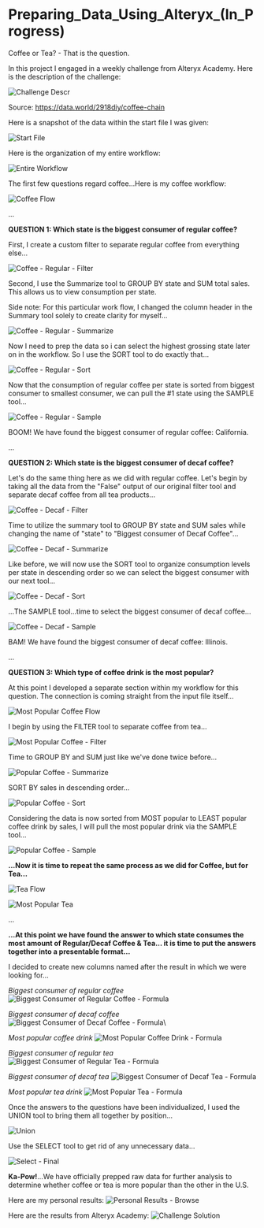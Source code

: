 # Preparing_Data_Using_Alteryx_(In_Progress)

Coffee or Tea? - That is the question. 

In this project I engaged in a weekly challenge from Alteryx Academy. Here is the description of the challenge:

![Challenge Descr](https://user-images.githubusercontent.com/100732722/235212229-147bdc42-a21c-470c-8d67-e06d38482b61.png)

Source: https://data.world/2918diy/coffee-chain

Here is a snapshot of the data within the start file I was given:

![Start File](https://user-images.githubusercontent.com/100732722/235213134-590e8048-4f60-4e3f-9867-29a546ebac52.png)

Here is the organization of my entire workflow:

![Entire Workflow](https://user-images.githubusercontent.com/100732722/235213197-13558e22-ed98-45d3-90e4-f95916fcd268.png)

The first few questions regard coffee...Here is my coffee workflow:

![Coffee Flow](https://user-images.githubusercontent.com/100732722/235213413-75deed1a-4669-4df5-97e5-779f27240fac.png)

...

**QUESTION 1: Which state is the biggest consumer of regular coffee?**
 
 First, I create a custom filter to separate regular coffee from everything else...
 
 ![Coffee - Regular - Filter](https://user-images.githubusercontent.com/100732722/235213902-7c089506-9bee-4e07-b029-a2cb2cef56ee.png)
 
 Second, I use the Summarize tool to GROUP BY state and SUM total sales. This allows us to view consumption per state. 
 
 Side note: For this particular work flow, I changed the column header in the Summary tool solely to create clarity for myself...
 
 ![Coffee - Regular - Summarize](https://user-images.githubusercontent.com/100732722/235215662-544efb42-814c-4334-9b56-130291b4c9f8.png)
 
 Now I need to prep the data so i can select the highest grossing state later on in the workflow. So I use the SORT tool to do exactly that...
 
 ![Coffee - Regular - Sort](https://user-images.githubusercontent.com/100732722/235216347-039cdfc1-28fd-4546-8a65-8c57a384f3bc.png)
 
 Now that the consumption of regular coffee per state is sorted from biggest consumer to smallest consumer, we can pull the #1 state using the SAMPLE tool...
 
 ![Coffee - Regular - Sample](https://user-images.githubusercontent.com/100732722/235216807-c688b351-0423-4cf1-a43b-442d6af790dc.png)

BOOM! We have found the biggest consumer of regular coffee: California.

...

**QUESTION 2: Which state is the biggest consumer of decaf coffee?**

Let's do the same thing here as we did with regular coffee. Let's begin by taking all the data from the "False" output of our original filter tool and separate decaf coffee from all tea products...

![Coffee - Decaf - Filter](https://user-images.githubusercontent.com/100732722/235219327-e9c909fe-0132-4539-a753-691ffc50662f.png)

Time to utilize the summary tool to GROUP BY state and SUM sales while changing the name of "state" to "Biggest consumer of Decaf Coffee"...

![Coffee - Decaf - Summarize](https://user-images.githubusercontent.com/100732722/235220709-652de9b2-2cc9-4595-a492-41ceb08f2cbe.png)

Like before, we will now use the SORT tool to organize consumption levels per state in descending order so we can select the biggest consumer with our next tool...

![Coffee - Decaf - Sort](https://user-images.githubusercontent.com/100732722/235221240-2ec48f09-e801-4dfe-97c4-863258becb1a.png)

...The SAMPLE tool...time to select the biggest consumer of decaf coffee...

![Coffee - Decaf - Sample](https://user-images.githubusercontent.com/100732722/235222033-9c53425d-8b54-4a16-a300-882d4ddbc053.png)

BAM! We have found the biggest consumer of decaf coffee: Illinois.

...

**QUESTION 3: Which type of coffee drink is the most popular?**

At this point I developed a separate section within my workflow for this question. The connection is coming straight from the input file itself...

![Most Popular Coffee Flow](https://user-images.githubusercontent.com/100732722/235222843-1b4eb5f4-588b-48a7-8326-84076e9a83d4.png)

I begin by using the FILTER tool to separate coffee from tea...

![Most Popular Coffee - Filter](https://user-images.githubusercontent.com/100732722/235225960-20e51c35-0176-46e2-9aa5-b7baf0fc38d7.png)

Time to GROUP BY and SUM just like we've done twice before...

![Popular Coffee - Summarize](https://user-images.githubusercontent.com/100732722/235226476-46e09f84-06c8-484d-ba87-ee655add74af.png)

SORT BY sales in descending order...

![Popular Coffee - Sort](https://user-images.githubusercontent.com/100732722/235479827-610cfa14-9cb7-454e-afd2-73eb65043528.png)

Considering the data is now sorted from MOST popular to LEAST popular coffee drink by sales, I will pull the most popular drink via the SAMPLE tool...

![Popular Coffee - Sample](https://user-images.githubusercontent.com/100732722/235480384-da64085d-4a77-4d06-ae39-c5cd78ef976a.png)

**...Now it is time to repeat the same process as we did for Coffee, but for Tea...**

![Tea Flow](https://user-images.githubusercontent.com/100732722/235483411-52e5a928-6995-4060-a9ae-2caeb126f3bb.png)

![Most Popular Tea](https://user-images.githubusercontent.com/100732722/235483762-7562cc45-026e-4145-bf61-8b8731646fc7.png)

...

**...At this point we have found the answer to which state consumes the most amount of Regular/Decaf Coffee & Tea... it is time to put the answers together into a presentable format...**

I decided to create new columns named after the result in which we were looking for...

*Biggest consumer of regular coffee*
![Biggest Consumer of Regular Coffee - Formula](https://user-images.githubusercontent.com/100732722/235484729-30d610c6-4f09-40fd-8199-357daf8fdc3d.png)

*Biggest consumer of decaf coffee*
![Biggest Consumer of Decaf Coffee - Formula](https://user-images.githubusercontent.com/100732722/235484863-2a569be6-e34c-4c1c-bace-f940171ffefc.png)\

*Most popular coffee drink*
![Most Popular Coffee Drink - Formula](https://user-images.githubusercontent.com/100732722/235485085-4274e25c-6f3e-4532-90fc-1a1bb86a4a13.png)

*Biggest consumer of regular tea*
![Biggest Consumer of Regular Tea - Formula](https://user-images.githubusercontent.com/100732722/235484929-95e4fec2-d8bc-4be8-9b0c-4bfa3d983cd8.png)

*Biggest consumer of decaf tea*
![Biggest Consumer of Decaf Tea - Formula](https://user-images.githubusercontent.com/100732722/235485112-c474f175-92be-4924-aa0e-8a9087041d9d.png)

*Most popular tea drink*
![Most Popular Tea - Formula](https://user-images.githubusercontent.com/100732722/235485178-0a646118-cd30-45ec-8390-dc29514ffeb7.png)

Once the answers to the questions have been individualized, I used the UNION tool to bring them all together by position...

![Union](https://user-images.githubusercontent.com/100732722/235485647-03d7be62-bae2-4231-be91-64886094d10e.png)

Use the SELECT tool to get rid of any unnecessary data...

![Select - Final](https://user-images.githubusercontent.com/100732722/235485843-4171e197-8075-45e1-8459-e0b074e0e9d8.png)

**Ka-Pow!**...We have officially prepped raw data for further analysis to determine whether coffee or tea is more popular than the other in the U.S.

Here are my personal results:
![Personal Results - Browse](https://user-images.githubusercontent.com/100732722/235486668-d1436729-1029-47b5-b209-6e5f106d766d.png)

Here are the results from Alteryx Academy:
![Challenge Solution](https://user-images.githubusercontent.com/100732722/235486743-bae342a4-c91e-4c70-83cf-e7d1b309128b.png)
